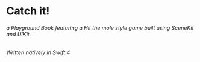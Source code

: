 # Catch it!

###### a Playground Book featuring a Hit the mole style game built using SceneKit and UIKit.

*Written natively in Swift 4*
